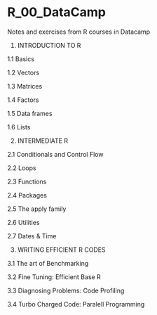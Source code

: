 # R_00_DataCamp
Notes and exercises from R courses in Datacamp

1. INTRODUCTION TO R

1.1 Basics

1.2 Vectors

1.3 Matrices

1.4 Factors

1.5 Data frames

1.6 Lists

2. INTERMEDIATE R

2.1 Conditionals and Control Flow

2.2 Loops

2.3 Functions

2.4 Packages

2.5 The apply family

2.6 Utilities

2.7 Dates & Time

3. WRITING EFFICIENT R CODES

3.1 The art of Benchmarking

3.2 Fine Tuning: Efficient Base R

3.3 Diagnosing Problems: Code Profiling

3.4 Turbo Charged Code: Paralell Programming



